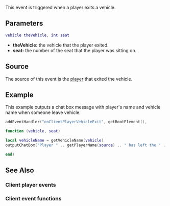 This event is triggered when a player exits a vehicle.

Parameters
----------

``` lua
vehicle theVehicle, int seat
```

-   **theVehicle:** the vehicle that the player exited.
-   **seat:** the number of the seat that the player was sitting on.

Source
------

The source of this event is the [player](/player.md "wikilink") that exited the vehicle.

Example
-------

This example outputs a chat box message with player's name and vehicle name when someone leave vehicle.

``` lua
addEventHandler("onClientPlayerVehicleExit", getRootElement(),

function (vehicle, seat)

local vehicleName = getVehicleName(vehicle)
outputChatBox("Player " .. getPlayerName(source) .. " has left the " .. vehicleName)

end)
```

See Also
--------

### Client player events

### Client event functions
